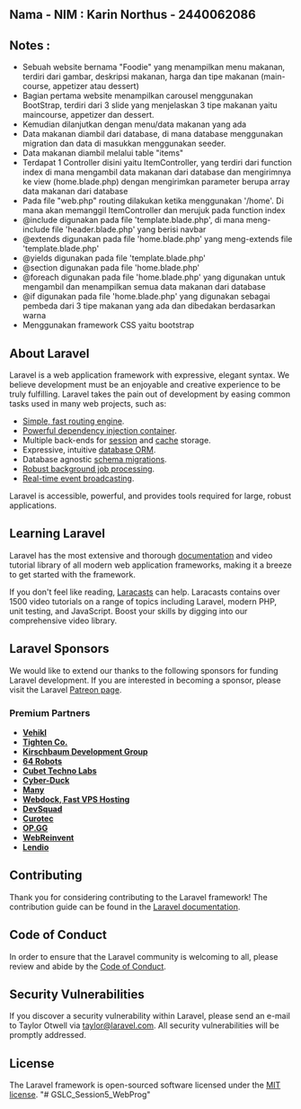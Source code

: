 ## Nama - NIM : Karin Northus - 2440062086
## Notes :
- Sebuah website bernama "Foodie" yang menampilkan menu makanan, terdiri dari gambar, deskripsi makanan, harga dan tipe makanan (main-course, appetizer atau dessert)
- Bagian pertama website menampilkan carousel menggunakan BootStrap, terdiri dari 3 slide yang menjelaskan 3 tipe makanan yaitu maincourse, appetizer dan dessert.
- Kemudian dilanjutkan dengan menu/data makanan yang ada
- Data makanan diambil dari database, di mana database menggunakan migration dan data di masukkan menggunakan seeder.
- Data makanan diambil melalui table "items"
- Terdapat 1 Controller disini yaitu ItemController, yang terdiri dari function index di mana mengambil data makanan dari database dan mengirimnya ke view (home.blade.php) dengan mengirimkan parameter berupa array data makanan dari database
- Pada file "web.php" routing dilakukan ketika menggunakan '/home'. Di mana akan memanggil ItemController dan merujuk pada function index
- @include digunakan pada file 'template.blade.php', di mana meng-include file 'header.blade.php' yang berisi navbar
- @extends digunakan pada file 'home.blade.php' yang meng-extends file 'template.blade.php'
- @yields digunakan pada file 'template.blade.php'
- @section digunakan pada file 'home.blade.php'
- @foreach digunakan pada file 'home.blade.php' yang digunakan untuk mengambil dan menampilkan semua data makanan dari database
- @if digunakan pada file 'home.blade.php' yang digunakan sebagai pembeda dari 3 tipe makanan yang ada dan dibedakan berdasarkan warna
- Menggunakan framework CSS yaitu bootstrap
## About Laravel

Laravel is a web application framework with expressive, elegant syntax. We believe development must be an enjoyable and creative experience to be truly fulfilling. Laravel takes the pain out of development by easing common tasks used in many web projects, such as:

- [Simple, fast routing engine](https://laravel.com/docs/routing).
- [Powerful dependency injection container](https://laravel.com/docs/container).
- Multiple back-ends for [session](https://laravel.com/docs/session) and [cache](https://laravel.com/docs/cache) storage.
- Expressive, intuitive [database ORM](https://laravel.com/docs/eloquent).
- Database agnostic [schema migrations](https://laravel.com/docs/migrations).
- [Robust background job processing](https://laravel.com/docs/queues).
- [Real-time event broadcasting](https://laravel.com/docs/broadcasting).

Laravel is accessible, powerful, and provides tools required for large, robust applications.

## Learning Laravel

Laravel has the most extensive and thorough [documentation](https://laravel.com/docs) and video tutorial library of all modern web application frameworks, making it a breeze to get started with the framework.

If you don't feel like reading, [Laracasts](https://laracasts.com) can help. Laracasts contains over 1500 video tutorials on a range of topics including Laravel, modern PHP, unit testing, and JavaScript. Boost your skills by digging into our comprehensive video library.

## Laravel Sponsors

We would like to extend our thanks to the following sponsors for funding Laravel development. If you are interested in becoming a sponsor, please visit the Laravel [Patreon page](https://patreon.com/taylorotwell).

### Premium Partners

- **[Vehikl](https://vehikl.com/)**
- **[Tighten Co.](https://tighten.co)**
- **[Kirschbaum Development Group](https://kirschbaumdevelopment.com)**
- **[64 Robots](https://64robots.com)**
- **[Cubet Techno Labs](https://cubettech.com)**
- **[Cyber-Duck](https://cyber-duck.co.uk)**
- **[Many](https://www.many.co.uk)**
- **[Webdock, Fast VPS Hosting](https://www.webdock.io/en)**
- **[DevSquad](https://devsquad.com)**
- **[Curotec](https://www.curotec.com/services/technologies/laravel/)**
- **[OP.GG](https://op.gg)**
- **[WebReinvent](https://webreinvent.com/?utm_source=laravel&utm_medium=github&utm_campaign=patreon-sponsors)**
- **[Lendio](https://lendio.com)**

## Contributing

Thank you for considering contributing to the Laravel framework! The contribution guide can be found in the [Laravel documentation](https://laravel.com/docs/contributions).

## Code of Conduct

In order to ensure that the Laravel community is welcoming to all, please review and abide by the [Code of Conduct](https://laravel.com/docs/contributions#code-of-conduct).

## Security Vulnerabilities

If you discover a security vulnerability within Laravel, please send an e-mail to Taylor Otwell via [taylor@laravel.com](mailto:taylor@laravel.com). All security vulnerabilities will be promptly addressed.

## License

The Laravel framework is open-sourced software licensed under the [MIT license](https://opensource.org/licenses/MIT).
"# GSLC_Session5_WebProg" 
